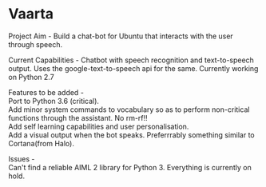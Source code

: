 # Vaarta
Project Aim - Build a chat-bot for Ubuntu that interacts with the user through speech.

Current Capabilities - Chatbot with speech recognition and text-to-speech output. Uses the google-text-to-speech api for the same. Currently working on Python 2.7

Features to be added -                            
  Port to Python 3.6 (critical).                                                 
  Add minor system commands to vocabulary so as to perform non-critical functions through the assistant. No rm-rf!!       
  Add self learning capabilities and user personalisation.                                               
  Add a visual output when the bot speaks. Preferrrably something similar to Cortana(from Halo).

Issues -                              
  Can't find a reliable AIML 2 library for Python 3. Everything is currently on hold.
